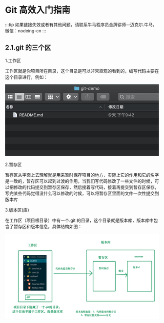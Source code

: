 # Git 高效入门指南

:::tip
如果链接失效或者有其他问题，请联系牛马程序员金牌讲师--迈克尔.牛马，微信：nodeing-cn
:::

## 2.1.git 的三个区

1.工作区

工作区就是你项目所在目录，这个目录是可以非常直观的看到的，编写代码主要在这个目录进行，例如：

![](./img/2019-03-22-21-58-36.png)

2.暂存区

暂存区从字面上去理解就是用来暂时保存项目的地方，实际上它的作用和它的名字是一致的，暂存区可以起到过渡的作用，当我们写代码修改了一些文件的时候，可以把修改的代码提交到暂存区保存，然后接着写代码，接着再提交到暂存区保存，写完某些代码觉得没什么可以修改的时候，可以将暂存区里面的文件一次性提交到版本库

3.版本区(库)

在工作区（项目根目录）中有一个.git 的目录，这个目录就是版本库，版本库中包含了暂存区和版本信息，具体结构如图：

![](./img/2019-03-22-22-19-36.png)
